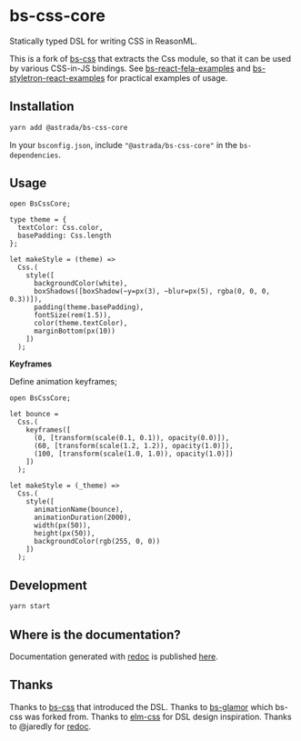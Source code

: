 # bs-css-core

Statically typed DSL for writing CSS in ReasonML.

This is a fork of [bs-css](https://github.com/SentiaAnalytics/bs-css) that
extracts the Css module, so that it can be used by various CSS-in-JS bindings.
See
[bs-react-fela-examples](https://github.com/astrada/bs-react-fela-examples)
and
[bs-styletron-react-examples](https://github.com/astrada/bs-styletron-react-examples)
for practical examples of usage.

## Installation

```sh
yarn add @astrada/bs-css-core
```

In your `bsconfig.json`, include `"@astrada/bs-css-core"` in the
`bs-dependencies`.

## Usage

```reason
open BsCssCore;

type theme = {
  textColor: Css.color,
  basePadding: Css.length
};

let makeStyle = (theme) =>
  Css.(
    style([
      backgroundColor(white),
      boxShadows([boxShadow(~y=px(3), ~blur=px(5), rgba(0, 0, 0, 0.3))]),
      padding(theme.basePadding),
      fontSize(rem(1.5)),
      color(theme.textColor),
      marginBottom(px(10))
    ])
  );
```

**Keyframes**

Define animation keyframes;

```reason
open BsCssCore;

let bounce =
  Css.(
    keyframes([
      (0, [transform(scale(0.1, 0.1)), opacity(0.0)]),
      (60, [transform(scale(1.2, 1.2)), opacity(1.0)]),
      (100, [transform(scale(1.0, 1.0)), opacity(1.0)])
    ])
  );

let makeStyle = (_theme) =>
  Css.(
    style([
      animationName(bounce),
      animationDuration(2000),
      width(px(50)),
      height(px(50)),
      backgroundColor(rgb(255, 0, 0))
    ])
  );
```

## Development

```sh
yarn start
```

## Where is the documentation?

Documentation generated with [redoc](https://github.com/jaredly/redoc) is
published [here](https://astrada.github.io/bs-css-core/).

## Thanks

Thanks to [bs-css](https://github.com/SentiaAnalytics/bs-css) that introduced
the DSL. Thanks to [bs-glamor](https://github.com/poeschko/bs-glamor) which
bs-css was forked from. Thanks to
[elm-css](https://github.com/rtfeldman/elm-css) for DSL design inspiration.
Thanks to @jaredly for [redoc](https://github.com/jaredly/redoc).
